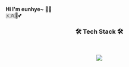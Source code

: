 **Hi I'm eunhye~ :sparkling_heart::sparkling_heart:**
<br>
:kr::tiger::two_hearts:
<h3 align="center"><b>🛠 Tech Stack 🛠</b></h3>
</br>
<p align="center">
 <img src = "https://img.shields.io/badge/Java-007396?style=flat-square&logo=Java&logoColor=white"/>
